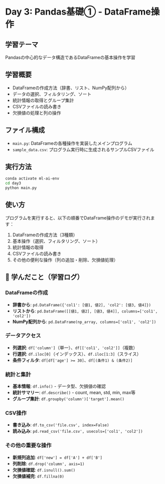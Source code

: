 # Day 3: Pandas基礎① - DataFrame操作

## 学習テーマ
Pandasの中心的なデータ構造であるDataFrameの基本操作を学習

## 学習概要
- DataFrameの作成方法（辞書、リスト、NumPy配列から）
- データの選択、フィルタリング、ソート
- 統計情報の取得とグループ集計
- CSVファイルの読み書き
- 欠損値の処理と列の操作

## ファイル構成
- `main.py`: DataFrameの各種操作を実装したメインプログラム
- `sample_data.csv`: プログラム実行時に生成されるサンプルCSVファイル

## 実行方法
```bash
conda activate ml-ai-env
cd day3
python main.py
```

## 使い方
プログラムを実行すると、以下の順番でDataFrame操作のデモが実行されます：
1. DataFrameの作成方法（3種類）
2. 基本操作（選択、フィルタリング、ソート）
3. 統計情報の取得
4. CSVファイルの読み書き
5. その他の便利な操作（列の追加・削除、欠損値処理）

## 📖 学んだこと（学習ログ）

### DataFrameの作成
- **辞書から**: `pd.DataFrame({'col1': [値1, 値2], 'col2': [値3, 値4]})`
- **リストから**: `pd.DataFrame([[値1, 値2], [値3, 値4]], columns=['col1', 'col2'])`
- **NumPy配列から**: `pd.DataFrame(np_array, columns=['col1', 'col2'])`

### データアクセス
- **列選択**: `df['column']`（単一）、`df[['col1', 'col2']]`（複数）
- **行選択**: `df.iloc[0]`（インデックス）、`df.iloc[1:3]`（スライス）
- **条件フィルタ**: `df[df['age'] >= 30]`、`df[(条件1) & (条件2)]`

### 統計と集計
- **基本情報**: `df.info()` - データ型、欠損値の確認
- **統計サマリー**: `df.describe()` - count, mean, std, min, max等
- **グループ集計**: `df.groupby('column')['target'].mean()`

### CSV操作
- **書き込み**: `df.to_csv('file.csv', index=False)`
- **読み込み**: `pd.read_csv('file.csv', usecols=['col1', 'col2'])`

### その他の重要な操作
- **新規列追加**: `df['new'] = df['A'] + df['B']`
- **列削除**: `df.drop('column', axis=1)`
- **欠損値確認**: `df.isnull().sum()`
- **欠損値補完**: `df.fillna(0)`
